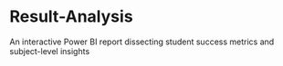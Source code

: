 # Result-Analysis
An interactive Power BI report dissecting student success metrics and subject-level insights
